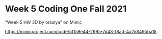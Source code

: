 # Week 5 Coding One Fall 2021

"Week 5 HW 3D by orsolya" on Mimic

https://mimicproject.com/code/5f159e44-2995-7d43-f8ad-4a25849bba18